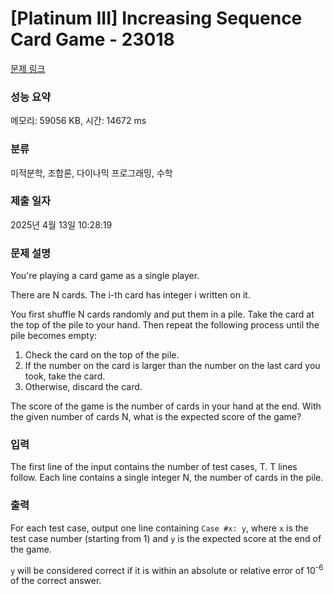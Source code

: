 # [Platinum III] Increasing Sequence Card Game - 23018 

[문제 링크](https://www.acmicpc.net/problem/23018) 

### 성능 요약

메모리: 59056 KB, 시간: 14672 ms

### 분류

미적분학, 조합론, 다이나믹 프로그래밍, 수학

### 제출 일자

2025년 4월 13일 10:28:19

### 문제 설명

<p>You're playing a card game as a single player.</p>

<p>There are N cards. The i-th card has integer i written on it.</p>

<p>You first shuffle N cards randomly and put them in a pile. Take the card at the top of the pile to your hand. Then repeat the following process until the pile becomes empty:</p>

<ol>
	<li>Check the card on the top of the pile.</li>
	<li>If the number on the card is larger than the number on the last card you took, take the card.</li>
	<li>Otherwise, discard the card.</li>
</ol>

<p>The score of the game is the number of cards in your hand at the end. With the given number of cards N, what is the expected score of the game?</p>

### 입력 

 <p>The first line of the input contains the number of test cases, T. T lines follow. Each line contains a single integer N, the number of cards in the pile.</p>

### 출력 

 <p>For each test case, output one line containing <code>Case #x: y</code>, where <code>x</code> is the test case number (starting from 1) and <code>y</code> is the expected score at the end of the game.</p>

<p><code>y</code> will be considered correct if it is within an absolute or relative error of 10<sup>-6</sup> of the correct answer.</p>


